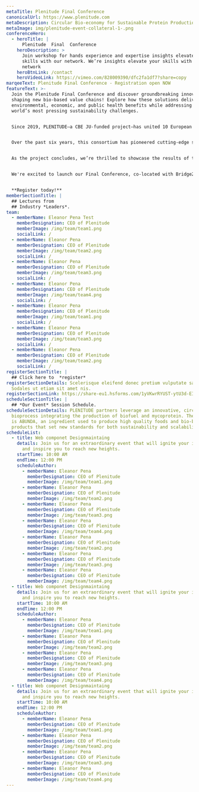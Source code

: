 ```yaml
---
metaTitle: Plenitude Final Conference
canonicalUrl: https://www.plenitude.com
metaDescription: Circular Bio-economy for Sustainable Protein Production
metaImage: img/plenitude-event-collateral-1-.png
conferenceHero:
  - heroTitle: |
      Plenitude  Final  Conference
    heroDescription: >
      Join workshop for hands experience and expertise insights elevate your
      skills with our network. We’re insights elevate your skills with our
      network
    heroBtnLink: /contact
    heroVideoLink: https://vimeo.com/828009390/dfc2fa1df7?share=copy
marqeeText: Plenitude Final Conference - Registration open NOW
featureText: >-
  Join the Plenitude Final Conference and discover groundbreaking innovations
  shaping new bio-based value chains! Explore how these solutions deliver
  environmental, economic, and public health benefits while addressing the
  world’s most pressing sustainability challenges.


  Since 2019, PLENITUDE—a CBE JU-funded project—has united 10 European partners in agri-food, biotechnology, academia, and beyond, backed by €16.9 million in funding from the Circular Bio-based Europe Joint Undertaking. 


  Over the past six years, this consortium has pioneered cutting-edge solutions to advance a sustainable future, through a very unique, circular and minimal-waste process for mycoprotein production and application in food, and beyond.


  As the project concludes, we’re thrilled to showcase the results of this transformative journey and feature keynote speakers leading the charge in bio-based innovation and sustainability.


  We're excited to launch our Final Conference, co-located with Bridge2Food Europe and FREE to attend for relevant stakeholders, professionals and academics who want to learn more and make an impact.


  **Register today!**
memberSectionTitle: |
  ## Lectures from 
  ## Industry *Leaders*.
team:
  - memberName: Eleanor Pena Test
    memberDesignation: CEO of Plenitude
    memberImage: /img/team/team1.png
    socialLink: /
  - memberName: Eleanor Pena
    memberDesignation: CEO of Plenitude
    memberImage: /img/team/team2.png
    socialLink: /
  - memberName: Eleanor Pena
    memberDesignation: CEO of Plenitude
    memberImage: /img/team/team3.png
    socialLink: /
  - memberName: Eleanor Pena
    memberDesignation: CEO of Plenitude
    memberImage: /img/team/team4.png
    socialLink: /
  - memberName: Eleanor Pena
    memberDesignation: CEO of Plenitude
    memberImage: /img/team/team1.png
    socialLink: /
  - memberName: Eleanor Pena
    memberDesignation: CEO of Plenitude
    memberImage: /img/team/team3.png
    socialLink: /
  - memberName: Eleanor Pena
    memberDesignation: CEO of Plenitude
    memberImage: /img/team/team2.png
    socialLink: /
registerSectionTitle: |
  ## Click here to  *register*
registerSectionDetails: Scelerisque eleifend donec pretium vulputate sapien.
  Sodales ut etiam sit amet nis.
registerSectionLink: https://share-eu1.hsforms.com/1yVKwrRYUST-ytU3d-EIAkQfnkkg
scheduleSectionTitle: |
  ## *Our Event* Session Schedule.
scheduleSectionDetails: PLENITUDE partners leverage an innovative, circular
  bioprocess integrating the production of biofuel and mycoprotein. The result
  is ABUNDA, an ingredient used to produce high quality foods and bio-based
  products that set new standards for both sustainability and scalability.
scheduleList:
  - title: Web componet Designmaintaing
    details: Join us for an extraordinary event that will ignite your imagination
      and inspire you to reach new heights.
    startTime: 10:00 AM
    endTime: 12:00 PM
    scheduleAuthor:
      - memberName: Eleanor Pena
        memberDesignation: CEO of Plenitude
        memberImage: /img/team/team1.png
      - memberName: Eleanor Pena
        memberDesignation: CEO of Plenitude
        memberImage: /img/team/team2.png
      - memberName: Eleanor Pena
        memberDesignation: CEO of Plenitude
        memberImage: /img/team/team3.png
      - memberName: Eleanor Pena
        memberDesignation: CEO of Plenitude
        memberImage: /img/team/team4.png
      - memberName: Eleanor Pena
        memberDesignation: CEO of Plenitude
        memberImage: /img/team/team2.png
      - memberName: Eleanor Pena
        memberDesignation: CEO of Plenitude
        memberImage: /img/team/team3.png
      - memberName: Eleanor Pena
        memberDesignation: CEO of Plenitude
        memberImage: /img/team/team4.png
  - title: Web componet Designmaintaing
    details: Join us for an extraordinary event that will ignite your imagination
      and inspire you to reach new heights.
    startTime: 10:00 AM
    endTime: 12:00 PM
    scheduleAuthor:
      - memberName: Eleanor Pena
        memberDesignation: CEO of Plenitude
        memberImage: /img/team/team1.png
      - memberName: Eleanor Pena
        memberDesignation: CEO of Plenitude
        memberImage: /img/team/team2.png
      - memberName: Eleanor Pena
        memberDesignation: CEO of Plenitude
        memberImage: /img/team/team3.png
      - memberName: Eleanor Pena
        memberDesignation: CEO of Plenitude
        memberImage: /img/team/team4.png
  - title: Web componet Designmaintaing
    details: Join us for an extraordinary event that will ignite your imagination
      and inspire you to reach new heights.
    startTime: 10:00 AM
    endTime: 12:00 PM
    scheduleAuthor:
      - memberName: Eleanor Pena
        memberDesignation: CEO of Plenitude
        memberImage: /img/team/team1.png
      - memberName: Eleanor Pena
        memberDesignation: CEO of Plenitude
        memberImage: /img/team/team2.png
      - memberName: Eleanor Pena
        memberDesignation: CEO of Plenitude
        memberImage: /img/team/team3.png
      - memberName: Eleanor Pena
        memberDesignation: CEO of Plenitude
        memberImage: /img/team/team4.png
---
```

